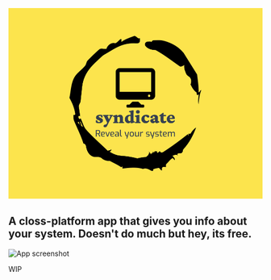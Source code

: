 ![Syndicate](static/syndicate.png)
## A closs-platform app that gives you info about your system. Doesn't do much but hey, its free.

![App screenshot](static/ss.png)

WIP
